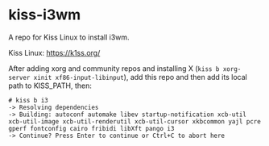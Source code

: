 # kiss-i3wm
A repo for Kiss Linux to install i3wm.

Kiss Linux: https://k1ss.org/

After adding xorg and community repos and installing X (`kiss b xorg-server xinit xf86-input-libinput`),
add this repo and then add its local path to KISS_PATH, then:

```
# kiss b i3
-> Resolving dependencies
-> Building: autoconf automake libev startup-notification xcb-util xcb-util-image xcb-util-renderutil xcb-util-cursor xkbcommon yajl pcre gperf fontconfig cairo fribidi libXft pango i3
-> Continue? Press Enter to continue or Ctrl+C to abort here
```



